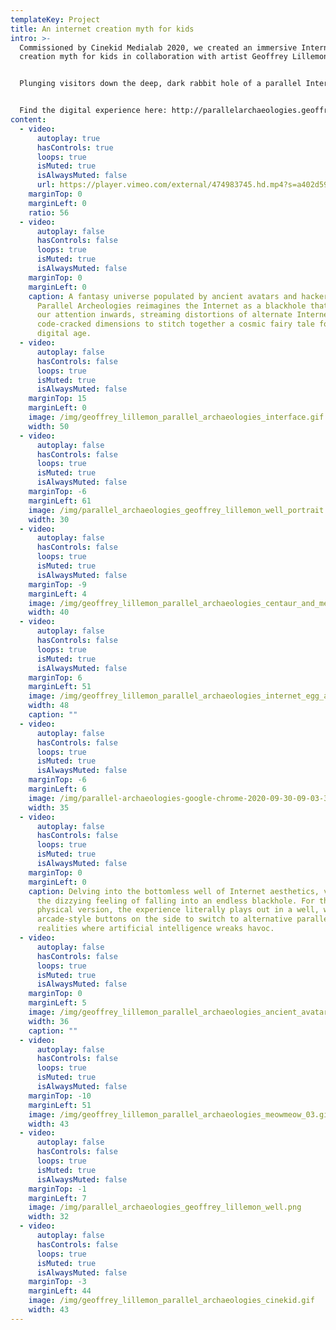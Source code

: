 ```yaml
---
templateKey: Project
title: An internet creation myth for kids
intro: >-
  Commissioned by Cinekid Medialab 2020, we created an immersive Internet
  creation myth for kids in collaboration with artist Geoffrey Lillemon. 


  Plunging visitors down the deep, dark rabbit hole of a parallel Internet, we made both a physical version at the Eye Filmmuseum, and an online version that worked across all devices. 


  Find the digital experience here: http://parallelarchaeologies.geoffreylillemon.com/
content:
  - video:
      autoplay: true
      hasControls: true
      loops: true
      isMuted: true
      isAlwaysMuted: false
      url: https://player.vimeo.com/external/474983745.hd.mp4?s=a402d59aec7d280571da04e8849f3eaa049ccf4e&profile_id=174
    marginTop: 0
    marginLeft: 0
    ratio: 56
  - video:
      autoplay: false
      hasControls: false
      loops: true
      isMuted: true
      isAlwaysMuted: false
    marginTop: 0
    marginLeft: 0
    caption: A fantasy universe populated by ancient avatars and hacker cats,
      Parallel Archeologies reimagines the Internet as a blackhole that sucks
      our attention inwards, streaming distortions of alternate Internets and
      code-cracked dimensions to stitch together a cosmic fairy tale for the
      digital age.
  - video:
      autoplay: false
      hasControls: false
      loops: true
      isMuted: true
      isAlwaysMuted: false
    marginTop: 15
    marginLeft: 0
    image: /img/geoffrey_lillemon_parallel_archaeologies_interface.gif
    width: 50
  - video:
      autoplay: false
      hasControls: false
      loops: true
      isMuted: true
      isAlwaysMuted: false
    marginTop: -6
    marginLeft: 61
    image: /img/parallel_archaeologies_geoffrey_lillemon_well_portrait.png
    width: 30
  - video:
      autoplay: false
      hasControls: false
      loops: true
      isMuted: true
      isAlwaysMuted: false
    marginTop: -9
    marginLeft: 4
    image: /img/geoffrey_lillemon_parallel_archaeologies_centaur_and_mermaid.gif
    width: 40
  - video:
      autoplay: false
      hasControls: false
      loops: true
      isMuted: true
      isAlwaysMuted: false
    marginTop: 6
    marginLeft: 51
    image: /img/geoffrey_lillemon_parallel_archaeologies_internet_egg_and_cylinder.gif
    width: 48
    caption: ""
  - video:
      autoplay: false
      hasControls: false
      loops: true
      isMuted: true
      isAlwaysMuted: false
    marginTop: -6
    marginLeft: 6
    image: /img/parallel-archaeologies-google-chrome-2020-09-30-09-03-31-01811.png
    width: 35
  - video:
      autoplay: false
      hasControls: false
      loops: true
      isMuted: true
      isAlwaysMuted: false
    marginTop: 0
    marginLeft: 0
    caption: Delving into the bottomless well of Internet aesthetics, visitors have
      the dizzying feeling of falling into an endless blackhole. For the
      physical version, the experience literally plays out in a well, with
      arcade-style buttons on the side to switch to alternative parallel
      realities where artificial intelligence wreaks havoc.
  - video:
      autoplay: false
      hasControls: false
      loops: true
      isMuted: true
      isAlwaysMuted: false
    marginTop: 0
    marginLeft: 5
    image: /img/geoffrey_lillemon_parallel_archaeologies_ancient_avatar_04.gif
    width: 36
    caption: ""
  - video:
      autoplay: false
      hasControls: false
      loops: true
      isMuted: true
      isAlwaysMuted: false
    marginTop: -10
    marginLeft: 51
    image: /img/geoffrey_lillemon_parallel_archaeologies_meowmeow_03.gif
    width: 43
  - video:
      autoplay: false
      hasControls: false
      loops: true
      isMuted: true
      isAlwaysMuted: false
    marginTop: -1
    marginLeft: 7
    image: /img/parallel_archaeologies_geoffrey_lillemon_well.png
    width: 32
  - video:
      autoplay: false
      hasControls: false
      loops: true
      isMuted: true
      isAlwaysMuted: false
    marginTop: -3
    marginLeft: 44
    image: /img/geoffrey_lillemon_parallel_archaeologies_cinekid.gif
    width: 43
---
```

